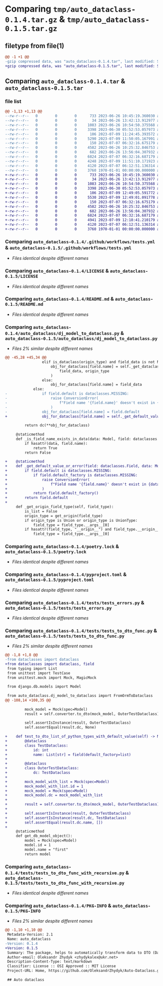 # Comparing `tmp/auto_dataclass-0.1.4.tar.gz` & `tmp/auto_dataclass-0.1.5.tar.gz`

## filetype from file(1)

```diff
@@ -1 +1 @@
-gzip compressed data, was "auto_dataclass-0.1.4.tar", last modified: Sun Jul  9 11:59:55 2023, max compression
+gzip compressed data, was "auto_dataclass-0.1.5.tar", last modified: Sun Jul  9 12:49:45 2023, max compression
```

## Comparing `auto_dataclass-0.1.4.tar` & `auto_dataclass-0.1.5.tar`

### file list

```diff
@@ -1,13 +1,13 @@
--rw-r--r--   0        0        0      733 2023-06-26 10:45:19.360030 auto_dataclass-0.1.4/.github/workflows/tests.yml
--rw-r--r--   0        0        0       34 2023-06-26 13:42:13.912977 auto_dataclass-0.1.4/.gitignore
--rw-r--r--   0        0        0     1083 2023-06-26 10:54:50.375568 auto_dataclass-0.1.4/LICENSE
--rw-r--r--   0        0        0     3398 2023-06-30 05:52:53.057973 auto_dataclass-0.1.4/README.md
--rw-r--r--   0        0        0      106 2023-07-09 11:24:45.393572 auto_dataclass-0.1.4/auto_dataclass/__init__.py
--rw-r--r--   0        0        0     5290 2023-07-09 11:50:05.167991 auto_dataclass-0.1.4/auto_dataclass/dj_model_to_dataclass.py
--rw-r--r--   0        0        0      150 2023-07-07 06:32:16.675179 auto_dataclass-0.1.4/auto_dataclass/exceptions.py
--rw-r--r--   0        0        0     4582 2023-06-26 10:25:32.846753 auto_dataclass-0.1.4/poetry.lock
--rw-r--r--   0        0        0      682 2023-06-26 13:56:04.307932 auto_dataclass-0.1.4/pyproject.toml
--rw-r--r--   0        0        0     6824 2023-07-07 06:32:16.687179 auto_dataclass-0.1.4/tests/tests_errors.py
--rw-r--r--   0        0        0     4248 2023-07-09 11:51:10.171923 auto_dataclass-0.1.4/tests/tests_to_dto_func.py
--rw-r--r--   0        0        0     4120 2023-07-07 06:12:51.136314 auto_dataclass-0.1.4/tests/tests_to_dto_func_with_recursive.py
--rw-r--r--   0        0        0     3760 1970-01-01 00:00:00.000000 auto_dataclass-0.1.4/PKG-INFO
+-rw-r--r--   0        0        0      733 2023-06-26 10:45:19.360030 auto_dataclass-0.1.5/.github/workflows/tests.yml
+-rw-r--r--   0        0        0       34 2023-06-26 13:42:13.912977 auto_dataclass-0.1.5/.gitignore
+-rw-r--r--   0        0        0     1083 2023-06-26 10:54:50.375568 auto_dataclass-0.1.5/LICENSE
+-rw-r--r--   0        0        0     3398 2023-06-30 05:52:53.057973 auto_dataclass-0.1.5/README.md
+-rw-r--r--   0        0        0      106 2023-07-09 12:49:05.591772 auto_dataclass-0.1.5/auto_dataclass/__init__.py
+-rw-r--r--   0        0        0     5530 2023-07-09 12:49:01.091778 auto_dataclass-0.1.5/auto_dataclass/dj_model_to_dataclass.py
+-rw-r--r--   0        0        0      150 2023-07-07 06:32:16.675179 auto_dataclass-0.1.5/auto_dataclass/exceptions.py
+-rw-r--r--   0        0        0     4582 2023-06-26 10:25:32.846753 auto_dataclass-0.1.5/poetry.lock
+-rw-r--r--   0        0        0      682 2023-06-26 13:56:04.307932 auto_dataclass-0.1.5/pyproject.toml
+-rw-r--r--   0        0        0     6824 2023-07-07 06:32:16.687179 auto_dataclass-0.1.5/tests/tests_errors.py
+-rw-r--r--   0        0        0     4941 2023-07-09 12:18:41.210179 auto_dataclass-0.1.5/tests/tests_to_dto_func.py
+-rw-r--r--   0        0        0     4120 2023-07-07 06:12:51.136314 auto_dataclass-0.1.5/tests/tests_to_dto_func_with_recursive.py
+-rw-r--r--   0        0        0     3760 1970-01-01 00:00:00.000000 auto_dataclass-0.1.5/PKG-INFO
```

### Comparing `auto_dataclass-0.1.4/.github/workflows/tests.yml` & `auto_dataclass-0.1.5/.github/workflows/tests.yml`

 * *Files identical despite different names*

### Comparing `auto_dataclass-0.1.4/LICENSE` & `auto_dataclass-0.1.5/LICENSE`

 * *Files identical despite different names*

### Comparing `auto_dataclass-0.1.4/README.md` & `auto_dataclass-0.1.5/README.md`

 * *Files identical despite different names*

### Comparing `auto_dataclass-0.1.4/auto_dataclass/dj_model_to_dataclass.py` & `auto_dataclass-0.1.5/auto_dataclass/dj_model_to_dataclass.py`

 * *Files 2% similar despite different names*

```diff
@@ -45,28 +45,34 @@
                 elif is_dataclass(origin_type) and field_data is not None:
                     obj_for_dataclass[field.name] = self._get_dataclass_object(
                         field_data, origin_type
                     )
                 else:
                     obj_for_dataclass[field.name] = field_data
             else:
-                if field.default is dataclasses.MISSING:
-                    raise ConversionError(
-                        f"Field name '{field.name}' doesn't exist in {data}"
-                    )
-                obj_for_dataclass[field.name] = field.default
+                obj_for_dataclass[field.name] = self._get_default_value_or_error(field, data)
 
         return dc(**obj_for_dataclass)
 
     @staticmethod
     def _is_field_name_exists_in_data(data: Model, field: dataclasses.Field) -> bool | None:
         if hasattr(data, field.name):
             return True
         return False
 
+    @staticmethod
+    def _get_default_value_or_error(field: dataclasses.Field, data: Model):
+        if field.default is dataclasses.MISSING:
+            if field.default_factory is dataclasses.MISSING:
+                raise ConversionError(
+                    f"Field name '{field.name}' doesn't exist in {data}"
+                )
+            return field.default_factory()
+        return field.default
+
     def _get_origin_field_type(self, field_type):
         is_list = False
         origin_type = get_origin(field_type)
         if origin_type is Union or origin_type is UnionType:
             field_type = field_type.__args__[0]
         if hasattr(field_type, "__origin__") and field_type.__origin__ is list:
             field_type = field_type.__args__[0]
```

### Comparing `auto_dataclass-0.1.4/poetry.lock` & `auto_dataclass-0.1.5/poetry.lock`

 * *Files identical despite different names*

### Comparing `auto_dataclass-0.1.4/pyproject.toml` & `auto_dataclass-0.1.5/pyproject.toml`

 * *Files identical despite different names*

### Comparing `auto_dataclass-0.1.4/tests/tests_errors.py` & `auto_dataclass-0.1.5/tests/tests_errors.py`

 * *Files identical despite different names*

### Comparing `auto_dataclass-0.1.4/tests/tests_to_dto_func.py` & `auto_dataclass-0.1.5/tests/tests_to_dto_func.py`

 * *Files 2% similar despite different names*

```diff
@@ -1,8 +1,8 @@
-from dataclasses import dataclass
+from dataclasses import dataclass, field
 from typing import List
 from unittest import TestCase
 from unittest.mock import Mock, MagicMock
 
 from django.db.models import Model
 
 from auto_dataclass.dj_model_to_dataclass import FromOrmToDataclass
@@ -108,14 +108,35 @@
 
         mock_model = Mock(spec=Model)
         result = self.converter.to_dto(mock_model, OuterTestDataclass)
 
         self.assertIsInstance(result, OuterTestDataclass)
         self.assertEqual(result.dc, None)
 
+    def test_to_dto_list_of_python_types_with_default_value(self) -> None:
+        @dataclass
+        class TestDataclass:
+            id: int
+            name: List[str] = field(default_factory=list)
+
+        @dataclass
+        class OuterTestDataclass:
+            dc: TestDataclass
+
+        mock_model_with_list = Mock(spec=Model)
+        mock_model_with_list.id = 1
+        mock_model = Mock(spec=Model)
+        mock_model.dc = mock_model_with_list
+
+        result = self.converter.to_dto(mock_model, OuterTestDataclass)
+
+        self.assertIsInstance(result, OuterTestDataclass)
+        self.assertIsInstance(result.dc, TestDataclass)
+        self.assertEqual(result.dc.name, [])
+
     @staticmethod
     def get_db_model_object():
         model = Mock(spec=Model)
         model.id = 1
         model.name = "first"
         return model
```

### Comparing `auto_dataclass-0.1.4/tests/tests_to_dto_func_with_recursive.py` & `auto_dataclass-0.1.5/tests/tests_to_dto_func_with_recursive.py`

 * *Files identical despite different names*

### Comparing `auto_dataclass-0.1.4/PKG-INFO` & `auto_dataclass-0.1.5/PKG-INFO`

 * *Files 2% similar despite different names*

```diff
@@ -1,10 +1,10 @@
 Metadata-Version: 2.1
 Name: auto_dataclass
-Version: 0.1.4
+Version: 0.1.5
 Summary: The package, helps to automatically transform data to DTO (DataClass) object
 Author-email: Oleksandr Zhydyk <zhydykalex@ukr.net>
 Description-Content-Type: text/markdown
 Classifier: License :: OSI Approved :: MIT License
 Project-URL: Home, https://github.com/OleksandrZhydyk/Auto-Dataclass.git
 
 ## Auto dataclass
```

